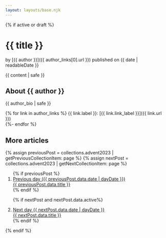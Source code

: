 ```yaml
---
layout: layouts/base.njk
---
```

<div class="advent">

{% if active or draft %}
# {{ title }}

by [{{ author }}]({{ author_links[0].url }}) published on <time datetime="{{ date | htmlDateString }}">{{ date | readableDate }}</time> 

{{ content | safe }}

## About {{ author }}

{{ author_bio | safe }}

{% for link in author_links %}
  {{ link.label }}: [{{ link.link_label }}]({{ link.url }})   
{%- endfor %}

## More articles

{% assign previousPost = collections.advent2023 | getPreviousCollectionItem: page %}
{% assign nextPost = collections.advent2023 | getNextCollectionItem: page %}

<nav aria-label="Select next or previous entry">
<ol class="page-nav">
{% if previousPost %}
<li class="page-nav__item page-nav__item--prev">
<a class="page-nav__link page-nav__link--prev" href="{{ previousPost.url }}" rel="prev">
<div class="page-nav__label">Previous day ({{ previousPost.data.date | dayDate }})</div>
{{ previousPost.data.title }}
</a>
</li>
{% endif %}

{% if nextPost and nextPost.data.active%}
<li class="page-nav__item page-nav__item--next">
<a class="page-nav__link page-nav__link--next" href="{{ nextPost.url }}" rel="next">
<div class="page-nav__label">Next day {{ nextPost.data.date | dayDate }}</div>
{{ nextPost.data.title }}
</a>
</li>
{% endif %}
</ol>
</nav>

{% endif %}

</div>
